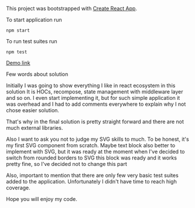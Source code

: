 This project was bootstrapped with [Create React App](https://github.com/facebookincubator/create-react-app).

To start application run

<code>npm start</code>

To run test suites run

<code>npm test</code>

[Demo link](https://dimashin.github.io/traiding-rates-github.com/)

Few words about solution

Initially I was going to show everything I like in react ecosystem in this solution
It is HOCs, recompose, state management with middleware layer and so on.
I even start implementing it, but for such simple application it was overhead and I had to add comments everywhere to explain why I not chose easier solution.

That's why in the final solution is pretty straight forward and there are not much external libraries.

Also I want to ask you not to judge my SVG skills to much. To be honest, it's my first SVG component from scratch.
Maybe text block also better to implement with SVG, but it was ready at the moment when I've decided to switch from rounded borders to SVG this block was ready and it works pretty fine, so I've decided not to change this part

Also, important to mention that there are only few very basic test suites added to the application. Unfortunately I didn't have time to reach high coverage.

Hope you will enjoy my code.